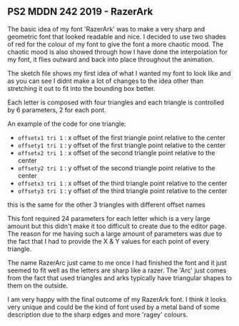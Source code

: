 ## PS2 MDDN 242 2019 - RazerArk

The basic idea of my font 'RazerArk' was to make a very sharp and geometric font that looked readable and nice. I decided to use two shades of red for the colour of my font to give the font a more chaotic mood. The chaotic mood is also showed through how I have done the interpolation for my font, it flies outward and back into place throughout the animation.

The sketch file shows my first idea of what I wanted my font to look like and as you can see I didnt make a lot of changes to the idea other than stretching it out to fit into the bounding box better. 

Each letter is composed with four triangles and each triangle is controlled by 6 parameters, 2 for each pont.


An example of the code for one triangle:

  * `offsetx1 tri 1` : x offset of the first triangle point relative to the center
  * `offsety1 tri 1` : y offset of the first triangle point relative to the center
  * `offsetx2 tri 1` : x offset of the second triangle point relative to the center
  * `offsety2 tri 1` : y offset of the second triangle point relative to the center
  * `offsetx3 tri 1` : x offset of the third triangle point relative to the center
  * `offsety3 tri 1` : y offset of the third triangle point relative to the center

  this is the same for the other 3 triangles with different offset names 

  This font required 24 parameters for each letter which is a very large amount but this didn't make it too difficult to create due to the editor page. The reason for me having such a large amount of parameters was due to the fact that I had to provide the X & Y values for each point of every triangle.

  The name RazerArc just came to me once I had finished the font and it just seemed to fit well as the letters are sharp like a razer. The 'Arc' just comes from the fact that used triangles and arks typically have triangular shapes to them on the outside.
 
  I am very happy with the final outcome of my RazerArk font. I think it looks very unique and could be the kind of font used by a metal band of some description due to the sharp edges and more 'ragey' colours.

